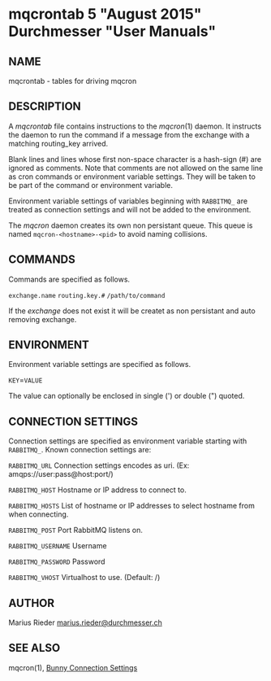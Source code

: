 # mqcrontab 5 "August 2015" Durchmesser "User Manuals"

## NAME

mqcrontab - tables for driving mqcron

## DESCRIPTION

A _mqcrontab_ file contains instructions to the _mqcron_(1) daemon. It
instructs the daemon to run the command if a message from the exchange with
a matching routing_key arrived.

Blank lines and lines whose first non-space character is a hash-sign (#) are
ignored as comments. Note that comments are not allowed on the same line as
cron commands or environment variable settings. They will be taken to be part
of the command or environment variable.

Environment variable settings of variables beginning with `RABBITMQ_` are
treated as connection settings and will not be added to the environment.

The _mqcron_ daemon creates its own non persistant queue. This queue is named
`mqcron-<hostname>-<pid>` to avoid naming collisions.

## COMMANDS

Commands are specified as follows.

`exchange.name` `routing.key.#` `/path/to/command`

If the _exchange_ does not exist it will be createt as non persistant and
auto removing exchange.

## ENVIRONMENT

Environment variable settings are specified as follows.

`KEY`=`VALUE`

The value can optionally be enclosed in single (') or double (") quoted.

## CONNECTION SETTINGS

Connection settings are specified as environment variable starting with
`RABBITMQ_`. Known connection settings are:

`RABBITMQ_URL`
  Connection settings encodes as uri. (Ex: amqps://user:pass@host:port/)

`RABBITMQ_HOST`
  Hostname or IP address to connect to.

`RABBITMQ_HOSTS`
  List of hostname or IP addresses to select hostname from when connecting.

`RABBITMQ_POST`
  Port RabbitMQ listens on.

`RABBITMQ_USERNAME`
  Username

`RABBITMQ_PASSWORD`
  Password

`RABBITMQ_VHOST`
  Virtualhost to use. (Default: /)

## AUTHOR

Marius Rieder <marius.rieder@durchmesser.ch>

## SEE ALSO

mqcron(1), [Bunny Connection Settings](http://reference.rubybunny.info/Bunny/Session.html#initialize-instance_method)
